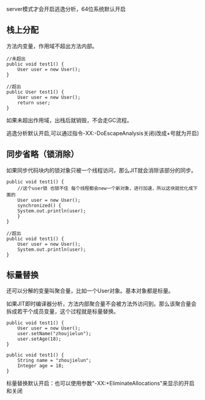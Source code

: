 server模式才会开启逃逸分析，64位系统默认开启

栈上分配
---
方法内变量，作用域不超出方法内部。

    //未超出
    public void test1() {
        User user = new User();
    }

    //超出
    public User test1() {
        User user = new User();
        return user;
    }

如果未超出作用域，出栈后就销毁，不会走GC流程。

逃逸分析默认开启,可以通过指令-XX:-DoEscapeAnalysis关闭(改成+号就为开启)

同步省略（锁消除）
---
如果同步代码块内的锁对象只被一个线程访问，那么JIT就会消除该部分的同步。

    
    public void test1() {
        //这个user锁 也锁不住 每个线程都会new一个新对象，进行加速，所以这块就优化成下面的
        User user = new User();
        synchronized() {
        System.out.println(user);
        }
    }

    //超出
    public void test1() {
        User user = new User();
        System.out.println(user);
    }

标量替换
---
还可以分解的变量叫聚合量，比如一个User对象。基本对象都是标量。

如果JIT即时编译器分析，方法内部聚合量不会被方法外访问到。那么该聚合量会拆成若干个成员变量，这个过程就是标量替换。

    public void test1() {
        User user = new User();
        user.setName("zhoujielun");
        user.setAge(18);
    }

    public void test1() {
        String name = "zhoujielun";
        Integer age = 18;
    }

标量替换默认开启：也可以使用参数"-XX:+EliminateAllocations"来显示的开启和关闭
